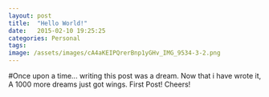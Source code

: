 ```yaml
---
layout: post
title:  "Hello World!"
date:   2015-02-10 19:25:25
categories: Personal
tags: 
image: /assets/images/cA4aKEIPQrerBnp1yGHv_IMG_9534-3-2.png
---
```

#Once upon a time... 
writing this post was a dream. Now that i have wrote it, A 1000 more dreams just got wings.
First Post!
Cheers!